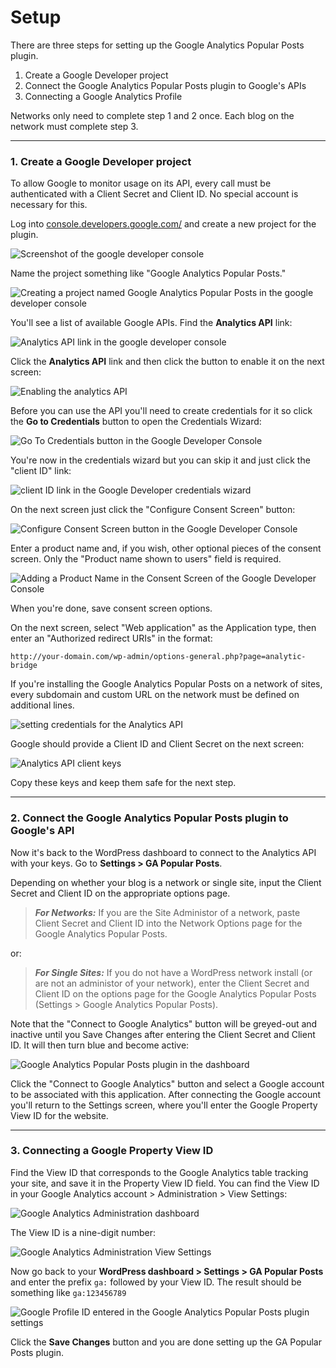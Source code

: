 # Setup

There are three steps for setting up the Google Analytics Popular Posts plugin.

 1. Create a Google Developer project
 2. Connect the Google Analytics Popular Posts plugin to Google's APIs
 3. Connecting a Google Analytics Profile

Networks only need to complete step 1 and 2 once. Each blog on the network must
complete step 3.

---

### 1. Create a Google Developer project

To allow Google to monitor usage on its API, every call must be authenticated with a Client Secret and Client ID. No special account is necessary for this.

Log into [console.developers.google.com/](https://console.developers.google.com/) and create a new project for the plugin. 

![Screenshot of the google developer console](img/google-developer-console.png)

Name the project something like "Google Analytics Popular Posts."

![Creating a project named Google Analytics Popular Posts in the google developer console](img/new-google-dev-project.png)

You'll see a list of available Google APIs. Find the **Analytics API** link:

![Analytics API link in the google developer console](img/analytics-api-link.png)

Click the **Analytics API** link and then click the button to enable it on the next screen:

![Enabling the analytics API](img/enable-analytics-api.png)

Before you can use the API you'll need to create credentials for it so click the **Go to Credentials** button to open the Credentials Wizard:

![Go To Credentials button in the Google Developer Console](img/go-to-credentials.png)

You're now in the credentials wizard but you can skip it and just click the "client ID" link:

![client ID link in the Google Developer credentials wizard](img/Credentials-wizard-Google-Analytics.png)

On the next screen just click the "Configure Consent Screen" button:

![Configure Consent Screen button in the Google Developer Console](img/configure-consent-button.png)

Enter a product name and, if you wish, other optional pieces of the consent screen. Only the "Product name shown to users" field is required.

![Adding a Product Name in the Consent Screen of the Google Developer Console](img/ga-popular-posts-credentials-consent-screen.png)

When you're done, save consent screen options.

On the next screen, select "Web application" as the Application type, then enter an "Authorized redirect URIs" in the format: 

	http://your-domain.com/wp-admin/options-general.php?page=analytic-bridge

If you're installing the Google Analytics Popular Posts on a network of sites, every subdomain and custom URL on the network must be defined on additional lines.

![setting credentials for the Analytics API](img/setting-credentials.png)

Google should provide a Client ID and Client Secret on the next screen:

![Analytics API client keys](img/oauth-client-keys.png)

Copy these keys and keep them safe for the next step.

---

### 2. Connect the Google Analytics Popular Posts plugin to Google's API

Now it's back to the WordPress dashboard to connect to the Analytics API with your keys. Go to **Settings > GA Popular Posts**.

Depending on whether your blog is a network or single site, input the Client Secret and Client ID on the appropriate options page.

 > ___For Networks:___ If you are the Site Administor of a network, paste Client Secret and Client ID into the Network Options page for the Google Analytics Popular Posts.

or:

 > ___For Single Sites:___ If you do not have a WordPress network install (or are not an administor of your network), enter the Client Secret and Client ID on the options page for the Google Analytics Popular Posts (Settings > Google Analytics Popular Posts).

 Note that the "Connect to Google Analytics" button will be greyed-out and inactive until you Save Changes after entering the Client Secret and Client ID. It will then turn blue and become active:

![Google Analytics Popular Posts plugin in the dashboard](img/ga-popular-posts-settings.png)

Click the "Connect to Google Analytics" button and select a Google account to be associated with this application. After connecting the Google account you'll return to the Settings screen, where you'll enter the Google Property View ID for the website.

---

### 3.  Connecting a Google Property View ID

 Find the View ID that corresponds to the Google Analytics table tracking your site, and save it in the Property View ID field. You can find the View ID in your Google Analytics account > Administration > View Settings: 

![Google Analytics Administration dashboard](img/analytics-admin-dashboard.png)

The View ID is a nine-digit number: 

![Google Analytics Administration View Settings](img/analytics-view-settings.png)

Now go back to your **WordPress dashboard > Settings > GA Popular Posts** and enter the prefix `ga:` followed by your View ID. The result should be something like `ga:123456789`

![Google Profile ID entered in the Google Analytics Popular Posts plugin settings](img/ga-popular-posts-settings-3.png)

Click the **Save Changes** button and you are done setting up the GA Popular Posts plugin.
